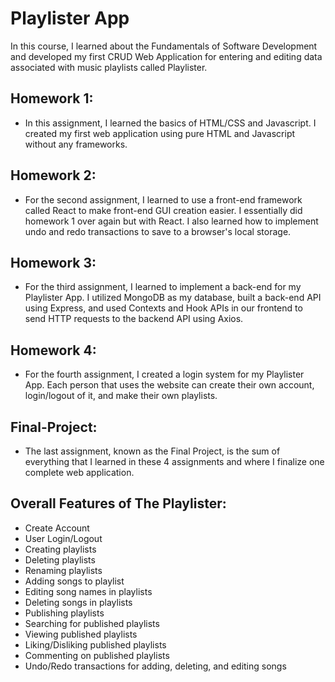# Playlister App

In this course, I learned about the Fundamentals of Software Development and developed my first CRUD Web Application for entering and editing data associated with music playlists called Playlister. <br>

## Homework 1:
- In this assignment, I learned the basics of HTML/CSS and Javascript. I created my first web application using pure HTML and Javascript without any frameworks.

## Homework 2:
- For the second assignment, I learned to use a front-end framework called React to make front-end GUI creation easier. I essentially did homework 1 over again but with React. I also learned how to implement undo and redo transactions to save to a browser's local storage.

## Homework 3:
- For the third assignment, I learned to implement a back-end for my Playlister App. I utilized MongoDB as my database, built a back-end API using Express, and used Contexts and Hook APIs in our frontend to send HTTP requests to the backend API using Axios.

## Homework 4:
- For the fourth assignment, I created a login system for my Playlister App. Each person that uses the website can create their own account, login/logout of it, and make their own playlists. 

## Final-Project:
- The last assignment, known as the Final Project, is the sum of everything that I learned in these 4 assignments and where I finalize one complete web application.

## Overall Features of The Playlister:
- Create Account
- User Login/Logout
- Creating playlists
- Deleting playlists
- Renaming playlists
- Adding songs to playlist
- Editing song names in playlists
- Deleting songs in playlists
- Publishing playlists
- Searching for published playlists
- Viewing published playlists
- Liking/Disliking published playlists
- Commenting on published playlists
- Undo/Redo transactions for adding, deleting, and editing songs
